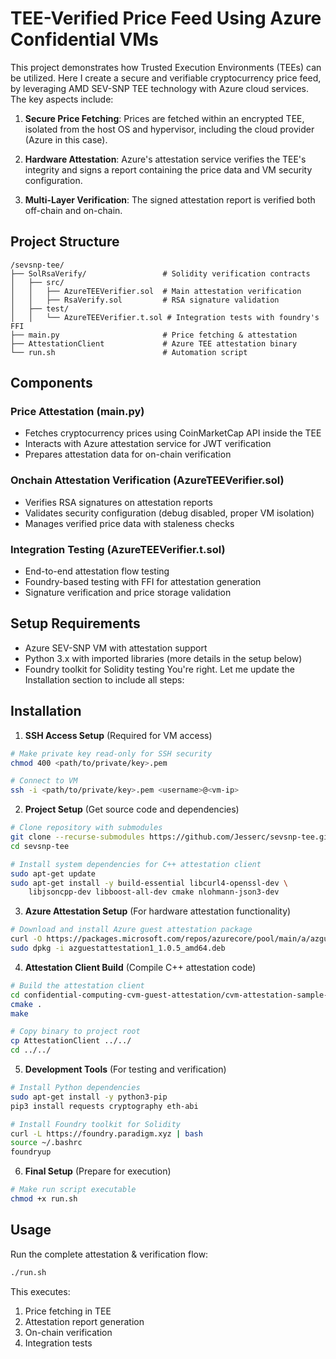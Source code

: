 # TEE-Verified Price Feed Using Azure Confidential VMs

This project demonstrates how Trusted Execution Environments (TEEs) can be utilized. Here I create a secure and verifiable cryptocurrency price feed, by leveraging AMD SEV-SNP TEE technology with Azure cloud services. The key aspects include:

1. **Secure Price Fetching**: Prices are fetched within an encrypted TEE, isolated from the host OS and hypervisor, including the cloud provider (Azure in this case).

2. **Hardware Attestation**: Azure's attestation service verifies the TEE's integrity and signs a report containing the price data and VM security configuration.

3. **Multi-Layer Verification**: The signed attestation report is verified both off-chain and on-chain.


## Project Structure

```
/sevsnp-tee/
├── SolRsaVerify/                 # Solidity verification contracts
│   ├── src/
│   │   ├── AzureTEEVerifier.sol  # Main attestation verification
│   │   ├── RsaVerify.sol         # RSA signature validation
│   ├── test/
│   │   └── AzureTEEVerifier.t.sol # Integration tests with foundry's FFI
├── main.py                       # Price fetching & attestation
├── AttestationClient             # Azure TEE attestation binary  
└── run.sh                        # Automation script
```

## Components

### Price Attestation (main.py)
- Fetches cryptocurrency prices using CoinMarketCap API inside the TEE
- Interacts with Azure attestation service for JWT verification
- Prepares attestation data for on-chain verification

### Onchain Attestation Verification (AzureTEEVerifier.sol)
- Verifies RSA signatures on attestation reports
- Validates security configuration (debug disabled, proper VM isolation)
- Manages verified price data with staleness checks

### Integration Testing (AzureTEEVerifier.t.sol)
- End-to-end attestation flow testing
- Foundry-based testing with FFI for attestation generation
- Signature verification and price storage validation

## Setup Requirements

- Azure SEV-SNP VM with attestation support
- Python 3.x with imported libraries (more details in the setup below)
- Foundry toolkit for Solidity testing
You're right. Let me update the Installation section to include all steps:

## Installation

1. **SSH Access Setup** (Required for VM access)
```bash
# Make private key read-only for SSH security
chmod 400 <path/to/private/key>.pem

# Connect to VM
ssh -i <path/to/private/key>.pem <username>@<vm-ip>
```

2. **Project Setup** (Get source code and dependencies)
```bash
# Clone repository with submodules
git clone --recurse-submodules https://github.com/Jesserc/sevsnp-tee.git
cd sevsnp-tee

# Install system dependencies for C++ attestation client
sudo apt-get update
sudo apt-get install -y build-essential libcurl4-openssl-dev \
    libjsoncpp-dev libboost-all-dev cmake nlohmann-json3-dev
```

3. **Azure Attestation Setup** (For hardware attestation functionality)
```bash
# Download and install Azure guest attestation package
curl -O https://packages.microsoft.com/repos/azurecore/pool/main/a/azguestattestation1/azguestattestation1_1.0.5_amd64.deb
sudo dpkg -i azguestattestation1_1.0.5_amd64.deb
```

4. **Attestation Client Build** (Compile C++ attestation code)
```bash
# Build the attestation client
cd confidential-computing-cvm-guest-attestation/cvm-attestation-sample-app
cmake .
make

# Copy binary to project root
cp AttestationClient ../../
cd ../../
```

5. **Development Tools** (For testing and verification)
```bash
# Install Python dependencies
sudo apt-get install -y python3-pip
pip3 install requests cryptography eth-abi

# Install Foundry toolkit for Solidity
curl -L https://foundry.paradigm.xyz | bash
source ~/.bashrc
foundryup
```

6. **Final Setup** (Prepare for execution)
```bash
# Make run script executable
chmod +x run.sh
```

## Usage

Run the complete attestation & verification flow:
```bash
./run.sh
```

This executes:
1. Price fetching in TEE
2. Attestation report generation
3. On-chain verification
4. Integration tests
